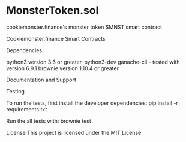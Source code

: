 # MonsterToken.sol
cookiemonster.finance's monster token $MNST smart contract


Cookiemonster.finance Smart Contracts

Dependencies

python3 version 3.6 or greater, python3-dev
ganache-cli - tested with version 6.9.1
brownie version 1.10.4 or greater


Documentation and Support

Testing

To run the tests, first install the developer dependencies:
pip install -r requirements.txt

Run the all tests with:
brownie test

License
This project is licensed under the MIT License

